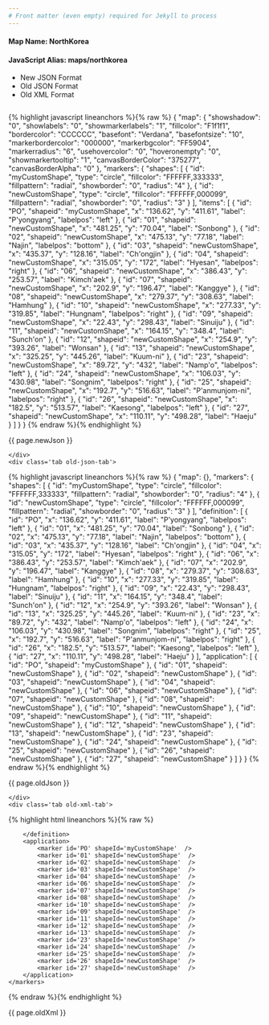 ```yaml
---
# Front matter (even empty) required for Jekyll to process
---
```


#### Map Name: NorthKorea

#### JavaScript Alias: maps/northkorea


<ul class='code-tabs'>
    <li class='active'>
        <a data-toggle='new-json'>New JSON Format</a>
    </li>
    <li>
        <a data-toggle='old-json'>Old JSON Format</a>
    </li>
    <li>
        <a data-toggle='old-xml'>Old XML Format</a>
    </li>
</ul>
<div class='tab-content'>
    <pre class='plain-code'></pre>
    <div class='tab new-json-tab active'>
{% highlight javascript lineanchors %}{% raw %}
{
    "map": {
        "showshadow": "0",
        "showlabels": "0",
        "showmarkerlabels": "1",
        "fillcolor": "F1f1f1",
        "bordercolor": "CCCCCC",
        "basefont": "Verdana",
        "basefontsize": "10",
        "markerbordercolor": "000000",
        "markerbgcolor": "FF5904",
        "markerradius": "6",
        "usehovercolor": "0",
        "hoveronempty": "0",
        "showmarkertooltip": "1",
        "canvasBorderColor": "375277",
        "canvasBorderAlpha": "0"
    },
    "markers": {
        "shapes": [
            {
                "id": "myCustomShape",
                "type": "circle",
                "fillcolor": "FFFFFF,333333",
                "fillpattern": "radial",
                "showborder": "0",
                "radius": "4"
            },
            {
                "id": "newCustomShape",
                "type": "circle",
                "fillcolor": "FFFFFF,000099",
                "fillpattern": "radial",
                "showborder": "0",
                "radius": "3"
            }
        ],
        "items": [
            {
                "id": "PO",
                "shapeid": "myCustomShape",
                "x": "136.62",
                "y": "411.61",
                "label": "P'yongyang",
                "labelpos": "left"
            },
            {
                "id": "01",
                "shapeid": "newCustomShape",
                "x": "481.25",
                "y": "70.04",
                "label": "Sonbong"
            },
            {
                "id": "02",
                "shapeid": "newCustomShape",
                "x": "475.13",
                "y": "77.18",
                "label": "Najin",
                "labelpos": "bottom"
            },
            {
                "id": "03",
                "shapeid": "newCustomShape",
                "x": "435.37",
                "y": "128.16",
                "label": "Ch'ongjin"
            },
            {
                "id": "04",
                "shapeid": "newCustomShape",
                "x": "315.05",
                "y": "172",
                "label": "Hyesan",
                "labelpos": "right"
            },
            {
                "id": "06",
                "shapeid": "newCustomShape",
                "x": "386.43",
                "y": "253.57",
                "label": "Kimch'aek"
            },
            {
                "id": "07",
                "shapeid": "newCustomShape",
                "x": "202.9",
                "y": "196.47",
                "label": "Kanggye"
            },
            {
                "id": "08",
                "shapeid": "newCustomShape",
                "x": "279.37",
                "y": "308.63",
                "label": "Hamhung"
            },
            {
                "id": "10",
                "shapeid": "newCustomShape",
                "x": "277.33",
                "y": "319.85",
                "label": "Hungnam",
                "labelpos": "right"
            },
            {
                "id": "09",
                "shapeid": "newCustomShape",
                "x": "22.43",
                "y": "298.43",
                "label": "Sinuiju"
            },
            {
                "id": "11",
                "shapeid": "newCustomShape",
                "x": "164.15",
                "y": "348.4",
                "label": "Sunch'on"
            },
            {
                "id": "12",
                "shapeid": "newCustomShape",
                "x": "254.9",
                "y": "393.26",
                "label": "Wonsan"
            },
            {
                "id": "13",
                "shapeid": "newCustomShape",
                "x": "325.25",
                "y": "445.26",
                "label": "Kuum-ni"
            },
            {
                "id": "23",
                "shapeid": "newCustomShape",
                "x": "89.72",
                "y": "432",
                "label": "Namp'o",
                "labelpos": "left"
            },
            {
                "id": "24",
                "shapeid": "newCustomShape",
                "x": "106.03",
                "y": "430.98",
                "label": "Songnim",
                "labelpos": "right"
            },
            {
                "id": "25",
                "shapeid": "newCustomShape",
                "x": "192.7",
                "y": "516.63",
                "label": "P'anmunjom-ni",
                "labelpos": "right"
            },
            {
                "id": "26",
                "shapeid": "newCustomShape",
                "x": "182.5",
                "y": "513.57",
                "label": "Kaesong",
                "labelpos": "left"
            },
            {
                "id": "27",
                "shapeid": "newCustomShape",
                "x": "110.11",
                "y": "498.28",
                "label": "Haeju"
            }
        ]
    }
}
{% endraw %}{% endhighlight %}


<p class='text-success'>{{ page.newJson }}</p>

    </div>
    <div class='tab old-json-tab'>
{% highlight javascript lineanchors %}{% raw %}
{
    "map": {},
    "markers": {
        "shapes": [
            {
                "id": "myCustomShape",
                "type": "circle",
                "fillcolor": "FFFFFF,333333",
                "fillpattern": "radial",
                "showborder": "0",
                "radius": "4"
            },
            {
                "id": "newCustomShape",
                "type": "circle",
                "fillcolor": "FFFFFF,000099",
                "fillpattern": "radial",
                "showborder": "0",
                "radius": "3"
            }
        ],
        "definition": [
            {
                "id": "PO",
                "x": "136.62",
                "y": "411.61",
                "label": "P'yongyang",
                "labelpos": "left"
            },
            {
                "id": "01",
                "x": "481.25",
                "y": "70.04",
                "label": "Sonbong"
            },
            {
                "id": "02",
                "x": "475.13",
                "y": "77.18",
                "label": "Najin",
                "labelpos": "bottom"
            },
            {
                "id": "03",
                "x": "435.37",
                "y": "128.16",
                "label": "Ch'ongjin"
            },
            {
                "id": "04",
                "x": "315.05",
                "y": "172",
                "label": "Hyesan",
                "labelpos": "right"
            },
            {
                "id": "06",
                "x": "386.43",
                "y": "253.57",
                "label": "Kimch'aek"
            },
            {
                "id": "07",
                "x": "202.9",
                "y": "196.47",
                "label": "Kanggye"
            },
            {
                "id": "08",
                "x": "279.37",
                "y": "308.63",
                "label": "Hamhung"
            },
            {
                "id": "10",
                "x": "277.33",
                "y": "319.85",
                "label": "Hungnam",
                "labelpos": "right"
            },
            {
                "id": "09",
                "x": "22.43",
                "y": "298.43",
                "label": "Sinuiju"
            },
            {
                "id": "11",
                "x": "164.15",
                "y": "348.4",
                "label": "Sunch'on"
            },
            {
                "id": "12",
                "x": "254.9",
                "y": "393.26",
                "label": "Wonsan"
            },
            {
                "id": "13",
                "x": "325.25",
                "y": "445.26",
                "label": "Kuum-ni"
            },
            {
                "id": "23",
                "x": "89.72",
                "y": "432",
                "label": "Namp'o",
                "labelpos": "left"
            },
            {
                "id": "24",
                "x": "106.03",
                "y": "430.98",
                "label": "Songnim",
                "labelpos": "right"
            },
            {
                "id": "25",
                "x": "192.7",
                "y": "516.63",
                "label": "P'anmunjom-ni",
                "labelpos": "right"
            },
            {
                "id": "26",
                "x": "182.5",
                "y": "513.57",
                "label": "Kaesong",
                "labelpos": "left"
            },
            {
                "id": "27",
                "x": "110.11",
                "y": "498.28",
                "label": "Haeju"
            }
        ],
        "application": [
            {
                "id": "PO",
                "shapeid": "myCustomShape"
            },
            {
                "id": "01",
                "shapeid": "newCustomShape"
            },
            {
                "id": "02",
                "shapeid": "newCustomShape"
            },
            {
                "id": "03",
                "shapeid": "newCustomShape"
            },
            {
                "id": "04",
                "shapeid": "newCustomShape"
            },
            {
                "id": "06",
                "shapeid": "newCustomShape"
            },
            {
                "id": "07",
                "shapeid": "newCustomShape"
            },
            {
                "id": "08",
                "shapeid": "newCustomShape"
            },
            {
                "id": "10",
                "shapeid": "newCustomShape"
            },
            {
                "id": "09",
                "shapeid": "newCustomShape"
            },
            {
                "id": "11",
                "shapeid": "newCustomShape"
            },
            {
                "id": "12",
                "shapeid": "newCustomShape"
            },
            {
                "id": "13",
                "shapeid": "newCustomShape"
            },
            {
                "id": "23",
                "shapeid": "newCustomShape"
            },
            {
                "id": "24",
                "shapeid": "newCustomShape"
            },
            {
                "id": "25",
                "shapeid": "newCustomShape"
            },
            {
                "id": "26",
                "shapeid": "newCustomShape"
            },
            {
                "id": "27",
                "shapeid": "newCustomShape"
            }
        ]
    }
}
{% endraw %}{% endhighlight %}


<p class='text-success'>{{ page.oldJson }}</p>

    </div>
    <div class='tab old-xml-tab'>
{% highlight html lineanchors %}{% raw %}
<map>
	<markers>
	   <shapes>
	       <shape id='myCustomShape' type='circle' fillColor='FFFFFF,333333' fillPattern='radial' showBorder='0' radius='4'/>
		   <shape id='newCustomShape' type='circle' fillColor='FFFFFF,000099' fillPattern='radial' showBorder='0' radius='3'/>
		</shapes>
		<definition>
			<marker id='PO' x='136.62' y='411.61' label="P'yongyang" labelPos='left'  />
			<marker id='01' x='481.25' y='70.04' label='Sonbong'  />
			<marker id='02' x='475.13' y='77.18' label='Najin' labelPos='bottom'  />
			<marker id='03' x='435.37' y='128.16' label="Ch'ongjin"  />
			<marker id='04' x='315.05' y='172' label='Hyesan' labelPos='right'  />
			<marker id='06' x='386.43' y='253.57' label="Kimch'aek"  />
			<marker id='07' x='202.9' y='196.47' label='Kanggye'  />
			<marker id='08' x='279.37' y='308.63' label='Hamhung'  />
			<marker id='10' x='277.33' y='319.85' label='Hungnam' labelPos='right'  />
			<marker id='09' x='22.43' y='298.43' label='Sinuiju'  />
			<marker id='11' x='164.15' y='348.4' label="Sunch'on"  />
			<marker id='12' x='254.9' y='393.26' label='Wonsan'  />
			<marker id='13' x='325.25' y='445.26' label='Kuum-ni'  />
			<marker id='23' x='89.72' y='432' label="Namp'o" labelPos='left'  />
			<marker id='24' x='106.03' y='430.98' label='Songnim' labelPos='right' />
			<marker id='25' x='192.7' y='516.63' label="P'anmunjom-ni" labelPos='right'  />
			<marker id='26' x='182.5' y='513.57' label='Kaesong' labelPos='left'  />
			<marker id='27' x='110.11' y='498.28' label='Haeju'  />

		</definition>
		<application>
			<marker id='PO' shapeId='myCustomShape'  />
			<marker id='01' shapeId='newCustomShape'  />
			<marker id='02' shapeId='newCustomShape'  />
			<marker id='03' shapeId='newCustomShape'  />
			<marker id='04' shapeId='newCustomShape'  />
			<marker id='06' shapeId='newCustomShape'  />
			<marker id='07' shapeId='newCustomShape'  />
			<marker id='08' shapeId='newCustomShape'  />
			<marker id='10' shapeId='newCustomShape'  />
			<marker id='09' shapeId='newCustomShape'  />
			<marker id='11' shapeId='newCustomShape'  />
			<marker id='12' shapeId='newCustomShape'  />
			<marker id='13' shapeId='newCustomShape'  />
			<marker id='23' shapeId='newCustomShape'  />
			<marker id='24' shapeId='newCustomShape'  />
			<marker id='25' shapeId='newCustomShape'  />
			<marker id='26' shapeId='newCustomShape'  />
			<marker id='27' shapeId='newCustomShape'  />
		</application>
	</markers>
</map>
{% endraw %}{% endhighlight %}

<p class='text-success'>{{ page.oldXml }}</p>

</div>
</div>
